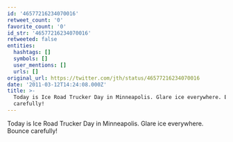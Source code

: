 ```yaml
---
id: '46577216234070016'
retweet_count: '0'
favorite_count: '0'
id_str: '46577216234070016'
retweeted: false
entities:
  hashtags: []
  symbols: []
  user_mentions: []
  urls: []
original_url: https://twitter.com/jth/status/46577216234070016
date: '2011-03-12T14:24:08.000Z'
title: >-
  Today is Ice Road Trucker Day in Minneapolis. Glare ice everywhere. Bounce
  carefully!
---
```


Today is Ice Road Trucker Day in Minneapolis. Glare ice everywhere. Bounce carefully!